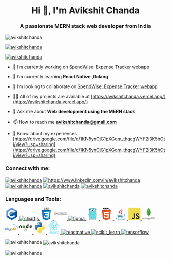 <h1 align="center">Hi 👋, I'm Avikshit Chanda</h1>
<h3 align="center">A passionate MERN stack web developer from India</h3>

<p align="left"> <img src="https://komarev.com/ghpvc/?username=avikshitchanda&label=Profile%20views&color=0e75b6&style=flat" alt="avikshitchanda" /> </p>

<p align="left"> <a href="https://github.com/ryo-ma/github-profile-trophy"><img src="https://github-profile-trophy.vercel.app/?username=avikshitchanda" alt="avikshitchanda" /></a> </p>

<p align="left"> <a href="https://twitter.com/avikshitchanda" target="blank"><img src="https://img.shields.io/twitter/follow/avikshitchanda?logo=twitter&style=for-the-badge" alt="avikshitchanda" /></a> </p>

- 🔭 I’m currently working on [SpendWise: Expense Tracker webapp](https://github.com/AvikshitChanda/Expense-Tracker)

- 🌱 I’m currently learning **React Native ,Golang**

- 👯 I’m looking to collaborate on [SpendWise: Expense Tracker webapp](https://github.com/AvikshitChanda/Expense-Tracker)

- 👨‍💻 All of my projects are available at [https://avikshitchanda.vercel.app/](https://avikshitchanda.vercel.app/)

- 💬 Ask me about **Web development using the MERN stack**

- 📫 How to reach me **avikshitchanda@gmail.com**

- 📄 Know about my experiences [https://drive.google.com/file/d/1KN5ynOjG1pXGqm_thqcgWYF2i3K5hOti/view?usp=sharing](https://drive.google.com/file/d/1KN5ynOjG1pXGqm_thqcgWYF2i3K5hOti/view?usp=sharing)

<h3 align="left">Connect with me:</h3>
<p align="left">
<a href="https://twitter.com/avikshitchanda" target="blank"><img align="center" src="https://raw.githubusercontent.com/rahuldkjain/github-profile-readme-generator/master/src/images/icons/Social/twitter.svg" alt="avikshitchanda" height="30" width="40" /></a>
<a href="https://linkedin.com/in/https://www.linkedin.com/in/avikshitchanda" target="blank"><img align="center" src="https://raw.githubusercontent.com/rahuldkjain/github-profile-readme-generator/master/src/images/icons/Social/linked-in-alt.svg" alt="https://www.linkedin.com/in/avikshitchanda" height="30" width="40" /></a>
<a href="https://www.hackerrank.com/avikshitchanda" target="blank"><img align="center" src="https://raw.githubusercontent.com/rahuldkjain/github-profile-readme-generator/master/src/images/icons/Social/hackerrank.svg" alt="avikshitchanda" height="30" width="40" /></a>
<a href="https://www.leetcode.com/avikshitchanda" target="blank"><img align="center" src="https://raw.githubusercontent.com/rahuldkjain/github-profile-readme-generator/master/src/images/icons/Social/leet-code.svg" alt="avikshitchanda" height="30" width="40" /></a>
<a href="https://auth.geeksforgeeks.org/user/avikshitchanda" target="blank"><img align="center" src="https://raw.githubusercontent.com/rahuldkjain/github-profile-readme-generator/master/src/images/icons/Social/geeks-for-geeks.svg" alt="avikshitchanda" height="30" width="40" /></a>
</p>

<h3 align="left">Languages and Tools:</h3>
<p align="left"> <a href="https://www.cprogramming.com/" target="_blank" rel="noreferrer"> <img src="https://raw.githubusercontent.com/devicons/devicon/master/icons/c/c-original.svg" alt="c" width="40" height="40"/> </a> <a href="https://www.chartjs.org" target="_blank" rel="noreferrer"> <img src="https://www.chartjs.org/media/logo-title.svg" alt="chartjs" width="40" height="40"/> </a> <a href="https://www.w3schools.com/css/" target="_blank" rel="noreferrer"> <img src="https://raw.githubusercontent.com/devicons/devicon/master/icons/css3/css3-original-wordmark.svg" alt="css3" width="40" height="40"/> </a> <a href="https://expressjs.com" target="_blank" rel="noreferrer"> <img src="https://raw.githubusercontent.com/devicons/devicon/master/icons/express/express-original-wordmark.svg" alt="express" width="40" height="40"/> </a> <a href="https://www.figma.com/" target="_blank" rel="noreferrer"> <img src="https://www.vectorlogo.zone/logos/figma/figma-icon.svg" alt="figma" width="40" height="40"/> </a> <a href="https://golang.org" target="_blank" rel="noreferrer"> <img src="https://raw.githubusercontent.com/devicons/devicon/master/icons/go/go-original.svg" alt="go" width="40" height="40"/> </a> <a href="https://www.w3.org/html/" target="_blank" rel="noreferrer"> <img src="https://raw.githubusercontent.com/devicons/devicon/master/icons/html5/html5-original-wordmark.svg" alt="html5" width="40" height="40"/> </a> <a href="https://www.java.com" target="_blank" rel="noreferrer"> <img src="https://raw.githubusercontent.com/devicons/devicon/master/icons/java/java-original.svg" alt="java" width="40" height="40"/> </a> <a href="https://developer.mozilla.org/en-US/docs/Web/JavaScript" target="_blank" rel="noreferrer"> <img src="https://raw.githubusercontent.com/devicons/devicon/master/icons/javascript/javascript-original.svg" alt="javascript" width="40" height="40"/> </a> <a href="https://www.mongodb.com/" target="_blank" rel="noreferrer"> <img src="https://raw.githubusercontent.com/devicons/devicon/master/icons/mongodb/mongodb-original-wordmark.svg" alt="mongodb" width="40" height="40"/> </a> <a href="https://www.mysql.com/" target="_blank" rel="noreferrer"> <img src="https://raw.githubusercontent.com/devicons/devicon/master/icons/mysql/mysql-original-wordmark.svg" alt="mysql" width="40" height="40"/> </a> <a href="https://nodejs.org" target="_blank" rel="noreferrer"> <img src="https://raw.githubusercontent.com/devicons/devicon/master/icons/nodejs/nodejs-original-wordmark.svg" alt="nodejs" width="40" height="40"/> </a> <a href="https://www.python.org" target="_blank" rel="noreferrer"> <img src="https://raw.githubusercontent.com/devicons/devicon/master/icons/python/python-original.svg" alt="python" width="40" height="40"/> </a> <a href="https://reactjs.org/" target="_blank" rel="noreferrer"> <img src="https://raw.githubusercontent.com/devicons/devicon/master/icons/react/react-original-wordmark.svg" alt="react" width="40" height="40"/> </a> <a href="https://reactnative.dev/" target="_blank" rel="noreferrer"> <img src="https://reactnative.dev/img/header_logo.svg" alt="reactnative" width="40" height="40"/> </a> <a href="https://scikit-learn.org/" target="_blank" rel="noreferrer"> <img src="https://upload.wikimedia.org/wikipedia/commons/0/05/Scikit_learn_logo_small.svg" alt="scikit_learn" width="40" height="40"/> </a> <a href="https://www.tensorflow.org" target="_blank" rel="noreferrer"> <img src="https://www.vectorlogo.zone/logos/tensorflow/tensorflow-icon.svg" alt="tensorflow" width="40" height="40"/> </a> </p>

<p><img align="left" src="https://github-readme-stats.vercel.app/api/top-langs?username=avikshitchanda&show_icons=true&locale=en&layout=compact" alt="avikshitchanda" /></p>

<p>&nbsp;<img align="center" src="https://github-readme-stats.vercel.app/api?username=avikshitchanda&show_icons=true&locale=en" alt="avikshitchanda" /></p>

<p><img align="center" src="https://github-readme-streak-stats.herokuapp.com/?user=avikshitchanda&" alt="avikshitchanda" /></p>


